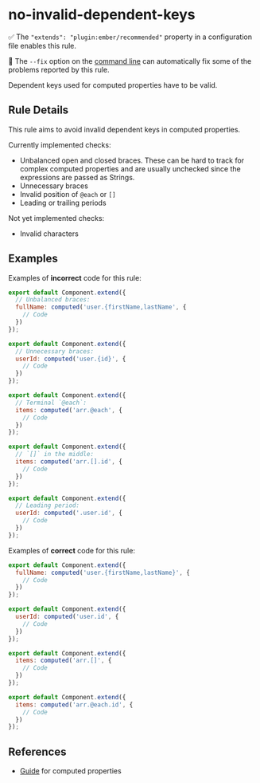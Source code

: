 # no-invalid-dependent-keys

:white_check_mark: The `"extends": "plugin:ember/recommended"` property in a configuration file enables this rule.

:wrench: The `--fix` option on the [command line](https://eslint.org/docs/user-guide/command-line-interface#fixing-problems) can automatically fix some of the problems reported by this rule.

Dependent keys used for computed properties have to be valid.

## Rule Details

This rule aims to avoid invalid dependent keys in computed properties.

Currently implemented checks:

- Unbalanced open and closed braces. These can be hard to track for complex computed properties and are usually unchecked since the expressions are passed as Strings.
- Unnecessary braces
- Invalid position of `@each` or `[]`
- Leading or trailing periods

Not yet implemented checks:

- Invalid characters

## Examples

Examples of **incorrect** code for this rule:

```js
export default Component.extend({
  // Unbalanced braces:
  fullName: computed('user.{firstName,lastName', {
    // Code
  })
});
```

```js
export default Component.extend({
  // Unnecessary braces:
  userId: computed('user.{id}', {
    // Code
  })
});
```

```js
export default Component.extend({
  // Terminal `@each`:
  items: computed('arr.@each', {
    // Code
  })
});
```

```js
export default Component.extend({
  // `[]` in the middle:
  items: computed('arr.[].id', {
    // Code
  })
});
```

```js
export default Component.extend({
  // Leading period:
  userId: computed('.user.id', {
    // Code
  })
});
```

Examples of **correct** code for this rule:

```js
export default Component.extend({
  fullName: computed('user.{firstName,lastName}', {
    // Code
  })
});
```

```js
export default Component.extend({
  userId: computed('user.id', {
    // Code
  })
});
```

```js
export default Component.extend({
  items: computed('arr.[]', {
    // Code
  })
});
```

```js
export default Component.extend({
  items: computed('arr.@each.id', {
    // Code
  })
});
```

## References

- [Guide](https://guides.emberjs.com/release/object-model/computed-properties/) for computed properties
